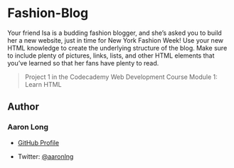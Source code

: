 # Fashion-Blog

Your friend Isa is a budding fashion blogger, and she’s asked you to build her a new website, just in time for New York Fashion Week!   Use your new HTML knowledge to create the underlying structure of the blog. Make sure to include plenty of pictures, links, lists, and other HTML elements that you’ve learned so that her fans have plenty to read.

> Project 1 in the Codecademy Web Development Course Module 1: Learn HTML

## Author

### Aaron Long

- [GitHub Profile](https://github.com/aaronlng/)

- Twitter: [@aaronlng](https://twitter.com/aaronlng)

